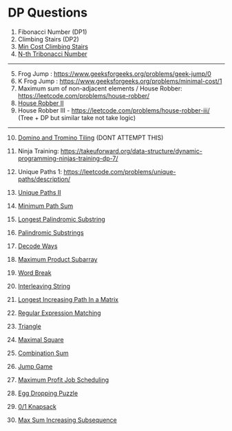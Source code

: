 # DP Questions

1. Fibonacci Number (DP1)
2. Climbing Stairs (DP2)
3. [Min Cost Climbing Stairs](https://leetcode.com/problems/min-cost-climbing-stairs/)
4. [N-th Tribonacci Number](https://leetcode.com/problems/n-th-tribonacci-number/)  
--- 
5. Frog Jump : https://www.geeksforgeeks.org/problems/geek-jump/0
6. K Frog Jump : https://www.geeksforgeeks.org/problems/minimal-cost/1
7. Maximum sum of non-adjacent elements / House Robber:  https://leetcode.com/problems/house-robber/
8. [House Robber II](https://leetcode.com/problems/house-robber-ii/)
9. House Robber III - https://leetcode.com/problems/house-robber-iii/  (Tree + DP but similar take not take logic)
--- 
10. [Domino and Tromino Tiling](https://leetcode.com/problems/domino-and-tromino-tiling/)   (DONT ATTEMPT THIS)
11. Ninja Training: https://takeuforward.org/data-structure/dynamic-programming-ninjas-training-dp-7/
12. Unique Paths 1: https://leetcode.com/problems/unique-paths/description/
13. [Unique Paths II](https://leetcode.com/problems/unique-paths-ii/)
14.  [Minimum Path Sum](https://leetcode.com/problems/minimum-path-sum/)



3. [Longest Palindromic Substring](https://leetcode.com/problems/longest-palindromic-substring/)  
4. [Palindromic Substrings](https://leetcode.com/problems/palindromic-substrings/)  
5. [Decode Ways](https://leetcode.com/problems/decode-ways/)  
6. [Maximum Product Subarray](https://leetcode.com/problems/maximum-product-subarray/)  
7. [Word Break](https://leetcode.com/problems/word-break/)  
8. [Interleaving String](https://leetcode.com/problems/interleaving-string/)  
9. [Longest Increasing Path In a Matrix](https://leetcode.com/problems/longest-increasing-path-in-a-matrix/)  
10. [Regular Expression Matching](https://leetcode.com/problems/regular-expression-matching/)  
11. [Triangle](https://leetcode.com/problems/triangle/)  
 
14. [Maximal Square](https://leetcode.com/problems/maximal-square/)  
17. [Combination Sum](https://leetcode.com/problems/combination-sum/)  
18. [Jump Game](https://leetcode.com/problems/jump-game/)  
19. [Maximum Profit Job Scheduling](https://leetcode.com/problems/maximum-profit-in-job-scheduling/)  
20. [Egg Dropping Puzzle](https://leetcode.com/problems/super-egg-drop/)  
21. [0/1 Knapsack](https://leetcode.com/problems/partition-equal-subset-sum/)  
22. [Max Sum Increasing Subsequence](https://leetcode.com/problems/maximum-sum-of-an-increasing-subsequence/)  
